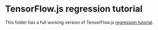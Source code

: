 # TensorFlow.js regression tutorial

This folder has a full working version of TensorFlow.js [regression tutorial](https://codelabs.developers.google.com/codelabs/tfjs-training-regression/index.html#0).
